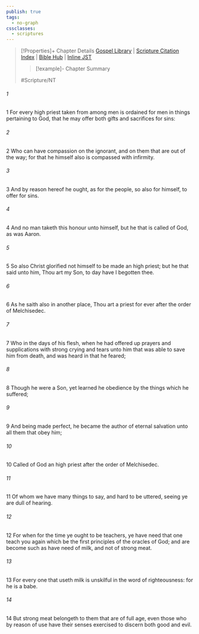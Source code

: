 ```yaml
---
publish: true
tags:
  - no-graph
cssclasses:
  - scriptures
---
```

>[!Properties]+ Chapter Details
>[Gospel Library](https://churchofjesuschrist.org/study/scriptures/nt/heb/5?lang=eng)    |    [Scripture Citation Index](https://scriptures.byu.edu/#09e05::c09e05)    |    [Bible Hub](https://biblehub.com/hebrews/5.htm)    |    [Inline JST](https://scripturetoolbox.com/html/ic/Hebrews/5.html)
>>[!example]- Chapter Summary
>> 
> 
>
>#Scripture/NT
###### 1
1 For every high priest taken from among men is ordained for men in things pertaining to God, that he may offer both gifts and sacrifices for sins:
###### 2
2 Who can have compassion on the ignorant, and on them that are out of the way; for that he himself also is compassed with infirmity.
###### 3
3 And by reason hereof he ought, as for the people, so also for himself, to offer for sins.
###### 4
4 And no man taketh this honour unto himself, but he that is called of God, as was Aaron.
###### 5
5 So also Christ glorified not himself to be made an high priest; but he that said unto him, Thou art my Son, to day have I begotten thee.
###### 6
6 As he saith also in another place, Thou art a priest for ever after the order of Melchisedec.
###### 7
7 Who in the days of his flesh, when he had offered up prayers and supplications with strong crying and tears unto him that was able to save him from death, and was heard in that he feared;
###### 8
8 Though he were a Son, yet learned he obedience by the things which he suffered;
###### 9
9 And being made perfect, he became the author of eternal salvation unto all them that obey him;
###### 10
10 Called of God an high priest after the order of Melchisedec.
###### 11
11 Of whom we have many things to say, and hard to be uttered, seeing ye are dull of hearing.
###### 12
12 For when for the time ye ought to be teachers, ye have need that one teach you again which be the first principles of the oracles of God; and are become such as have need of milk, and not of strong meat.
###### 13
13 For every one that useth milk is unskilful in the word of righteousness: for he is a babe.
###### 14
14 But strong meat belongeth to them that are of full age, even those who by reason of use have their senses exercised to discern both good and evil.
